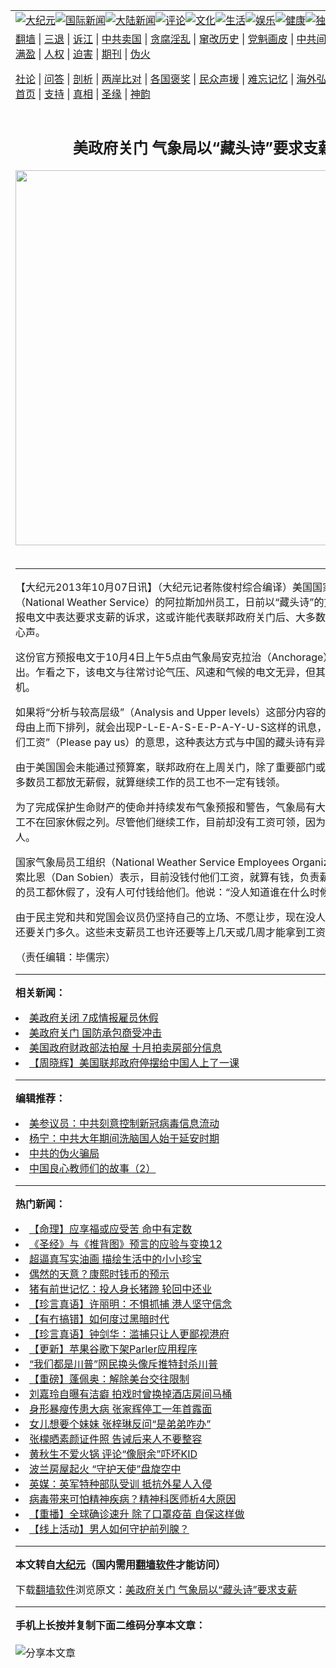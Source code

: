 <a name="1" id="1" target="_blank"></a><span id="1"></span>
<table align=center border="0"><tr><td colspan="2" VALIGN=TOP><a href="https://github.com/fulfvx3112/djy/blob/master/gb/nsc413.md#1"><img src="https://raw.githubusercontent.com/fulfvx3112/www/master/t/djy/1.jpg" title="大纪元"></a><a href="https://github.com/fulfvx3112/djy/blob/master/gb/n24hr.md#1"><img src="https://raw.githubusercontent.com/fulfvx3112/www/master/t/djy/3.jpg" title="国际新闻"></a><a href="https://github.com/fulfvx3112/djy/blob/master/gb/nsc413.md#1"><img src="https://raw.githubusercontent.com/fulfvx3112/www/master/t/djy/4.jpg" title="大陆新闻"></a><a href="https://github.com/fulfvx3112/djy/blob/master/gb/news392.md#1"><img src="https://raw.githubusercontent.com/fulfvx3112/www/master/t/djy/5.jpg" title="评论"></a><a href="https://github.com/fulfvx3112/djy/blob/master/gb/news2007.md#1"><img src="https://raw.githubusercontent.com/fulfvx3112/www/master/t/djy/6.jpg" title="文化"></a><a href="https://github.com/fulfvx3112/djy/blob/master/gb/news2008.md#1"><img src="https://raw.githubusercontent.com/fulfvx3112/www/master/t/djy/7.jpg" title="生活"></a><a href="https://github.com/fulfvx3112/djy/blob/master/gb/ncyule.md#1"><img src="https://raw.githubusercontent.com/fulfvx3112/www/master/t/djy/8.jpg" title="娱乐"></a><a href="https://github.com/fulfvx3112/djy/blob/master/gb/nsc1002.md#1"><img src="https://raw.githubusercontent.com/fulfvx3112/www/master/t/djy/9.jpg" title="健康"><a href="https://github.com/fulfvx3112/djy/blob/master/gb/nf6092.md#1"><img src="https://raw.githubusercontent.com/fulfvx3112/www/master/t/djy/10a.jpg" title="独家"></a><a href="https://github.com/fulfvx3112/djy/blob/master/gb/nf4514.md#1"><img src="https://raw.githubusercontent.com/fulfvx3112/www/master/t/djy/12a.jpg" title="头条"></a></td></tr>
<tr><td colspan="2" VALIGN=TOP><a target="_blank" href="https://github.com/fulfvx3112/www/blob/master/README.md?zsrh#1">翻墙</a> | <a target="_blank" href="https://github.com/fulfvx3112/djy/blob/master/gb/nf5657.md#1">三退</a> | <a target="_blank" href="https://github.com/fulfvx3112/djy/blob/master/gb/nf6124.md#1">诉江</a> | <a target="_blank" href="https://github.com/fulfvx3112/djy/blob/master/gb/nf1176117.md#1">中共卖国</a> | <a target="_blank" href="https://github.com/fulfvx3112/djy/blob/master/gb/nf5773.md#1">贪腐淫乱</a> | <a target="_blank" href="https://github.com/fulfvx3112/djy/blob/master/gb/nf1176115.md#1">窜改历史</a> | <a target="_blank" href="https://github.com/fulfvx3112/djy/blob/master/gb/nf1176107.md#1">党魁画皮</a> | <a target="_blank" href="https://github.com/fulfvx3112/djy/blob/master/gb/nf1320400.md#1">中共间谍</a> | <a target="_blank" href="https://github.com/fulfvx3112/djy/blob/master/gb/nf1176114.md#1">破坏传统</a> | <a target="_blank" href="https://github.com/fulfvx3112/ntdtv/blob/master/gb/prog447_1.md#1">恶贯满盈</a> | <a target="_blank" href="https://github.com/fulfvx3112/djy/blob/master/gb/ncid278.md#1">人权</a> | <a target="_blank" href="https://github.com/fulfvx3112/djy/blob/master/gb/nf1176111.md#1">迫害</a> | <a target="_blank" href="https://gitlab.com/szzdlab/mh-qikan/blob/master/README.md#1">期刊</a> | <a target="_blank" href="https://github.com/fulfvx3112/djy/blob/master/gb/nf5562.md#1">伪火</a></p><p><a target="_blank" href="https://github.com/fulfvx3112/djy/blob/master/gb/9p.md#1">社论</a> | <a target="_blank" href="https://github.com/fulfvx3112/djy/blob/master/gb/nf4378.md#1">问答</a> | <a target="_blank" href="https://github.com/fulfvx3112/djy/blob/master/gb/nf5792.md#1">剖析</a> | <a target="_blank" href="https://github.com/fulfvx3112/djy/blob/master/gb/nf5735.md#1">两岸比对</a> | <a target="_blank" href="https://github.com/fulfvx3112/djy/blob/master/gb/nf6119.md#1">各国褒奖</a> | <a target="_blank" href="https://github.com/fulfvx3112/djy/blob/master/gb/nf6120.md#1">民众声援</a> | <a target="_blank" href="https://github.com/fulfvx3112/djy/blob/master/gb/nf1188594.md#1">难忘记忆</a> | <a target="_blank" href="https://github.com/fulfvx3112/djy/blob/master/gb/nf3180.md#1">海外弘传</a> | <a target="_blank" href="https://github.com/fulfvx3112/djy/blob/master/gb/nf5410.md#1">万人上访</a> | <a target="_blank" href="https://github.com/fulfvx3112/www/blob/master/README.md?zsrh#1">平台首页</a> | <a target="_blank" href="https://github.com/fulfvx3112/djy/blob/master/gb/nf4386.md#1">支持</a> | <a target="_blank" href="https://github.com/fulfvx3112/djy/blob/master/gb/nf4389.md#1">真相</a> | <a target="_blank" href="https://github.com/fulfvx3112/djy/blob/master/gb/nf5790.md#1">圣缘</a> | <a target="_blank" href="https://github.com/fulfvx3112/djy/blob/master/gb/nf4786.md#1">神韵</a></td></tr>
<tr><td VALIGN=TOP width="626"><h2 align=center>美政府关门 气象局以“藏头诗”要求支薪</h2>
<img width="600" src="https://i.epochtimes.com/assets/uploads/2020/12/f258f47b3d77ac2c3b447ced06a5eef5-320x200.jpg" />
<h6></h6>
<hr>
	<p>【大纪元2013年10月07日讯】（大纪元记者陈俊村综合编译）<ahref="https://github.com/fulfvx3112/djy/blob/master/gb/tag/%E7%BE%8E%E5%9B%BD.md#1">美国</a>国家<ahref="https://github.com/fulfvx3112/djy/blob/master/gb/tag/%E6%B0%94%E8%B1%A1%E5%B1%80.md#1">气象局</a>（National Weather Service）的阿拉斯加州员工，日前以“藏头诗”的方式在气象预报电文中表达要求支薪的诉求，这或许能代表联邦<ahref="https://github.com/fulfvx3112/djy/blob/master/gb/tag/%E6%94%BF%E5%BA%9C.md#1">政府</a>关门后、大多数未支薪员工的心声。</p>
<p>这份官方预报电文于10月4日上午5点由<ahref="https://github.com/fulfvx3112/djy/blob/master/gb/tag/%E6%B0%94%E8%B1%A1%E5%B1%80.md#1">气象局</a>安克拉治（Anchorage）办公室发出。乍看之下，该电文与往常讨论气压、风速和气候的电文无异，但其中却暗藏玄机。</p>
<p>如果将“分析与较高层级”（Analysis and Upper levels）这部分内容的开头第一个字母由上而下排列，就会出现P-L-E-A-S-E-P-A-Y-U-S这样的讯息，亦即“请付我们工资”（Please pay us）的意思，这种表达方式与中国的藏头诗有异曲同工之妙。</p>
<p>由于<ahref="https://github.com/fulfvx3112/djy/blob/master/gb/tag/%E7%BE%8E%E5%9B%BD.md#1">美国</a>国会未能通过预算案，联邦<ahref="https://github.com/fulfvx3112/djy/blob/master/gb/tag/%E6%94%BF%E5%BA%9C.md#1">政府</a>在上周关门，除了重要部门或单位之外，大多数员工都放无薪假，就算继续工作的员工也不一定有钱领。</p>
<p>为了完成保护生命财产的使命并持续发布气象预报和警告，气象局有大约3,935名员工不在回家休假之列。尽管他们继续工作，目前却没有工资可领，因为该局没钱也没人。</p>
<p>国家气象局员工组织（National Weather Service Employees Organization）主席索比恩（Dan Sobien）表示，目前没钱付他们工资，就算有钱，负责薪资和人力资源的员工都休假了，没有人可付钱给他们。他说：“没人知道谁在什么时候能拿到工资。”</p>
<p>由于民主党和共和党国会议员仍坚持自己的立场、不愿让步，现在没人知道联邦政府还要关门多久。这些未支薪员工也许还要等上几天或几周才能拿到工资。</p>
<p>（责任编辑：毕儒宗）</p>
<p>
	
<hr>


<strong>相关新闻：</strong>
<li><a href="https://github.com/fulfvx3112/djy/blob/master/gb/13/10/3/n3978130.md#1">美政府关闭 7成情报雇员休假</a></li>
<li><a href="https://github.com/fulfvx3112/djy/blob/master/gb/13/10/3/n3978202.md#1">美政府关门 国防承包商受冲击</a></li>
<li><a href="https://github.com/fulfvx3112/djy/blob/master/gb/13/10/4/n3978680.md#1">美国政府财政部法拍屋 十月拍卖房部分信息</a></li>
<li><a href="https://github.com/fulfvx3112/djy/blob/master/gb/13/10/4/n3978687.md#1">【周晓辉】美国联邦政府停摆给中国人上了一课</a></li>
<hr>


<strong>编辑推荐：</strong>
<li><a href="https://github.com/onzhi266/djy/blob/master/gb/20/2/22/n11887949.md#1">美参议员：中共刻意控制新冠病毒信息流动</a></li>
<li><a href="https://github.com/tsiac2612/djy/blob/master/gb/18/2/18/n10154324.md#1" target="_blank">杨宁：中共大年期间洗脑国人始于延安时期</a></li><li><a href="https://github.com/fulfvx3112/djy/blob/master/gb/16/1/21/n4622075.md?dfh#1" target="_blank">中共的伪火骗局</a></li><li><a href="https://github.com/tsiac2612/djy/blob/master/gb/18/4/7/n10284211.md#1" target="_blank">中国良心教师们的故事（2）</a></li>
<hr>

<strong>热门新闻：</strong>
<li><a href="https://github.com/fulfvx3112/djy/blob/master/gb/20/12/30/n12653736.md#1">【命理】应享福或应受苦 命中有定数</a></li>
<li><a href="https://github.com/fulfvx3112/djy/blob/master/gb/20/10/3/n12449907.md#1">《圣经》与《推背图》预言的应验与变换12</a></li>
<li><a href="https://github.com/fulfvx3112/djy/blob/master/gb/21/1/4/n12665193.md#1">超逼真写实油画 描绘生活中的小小珍宝</a></li>
<li><a href="https://github.com/fulfvx3112/djy/blob/master/gb/20/12/27/n12647950.md#1">偶然的天意？康熙时钱币的预示</a></li>
<li><a href="https://github.com/fulfvx3112/djy/blob/master/gb/21/1/5/n12667639.md#1">猪有前世记忆：投人身长猪蹄 轮回中还业</a></li>
<li><a href="https://github.com/fulfvx3112/djy/blob/master/gb/21/1/11/n12679813.md#1">【珍言真语】许丽明：不惧抓捕 港人坚守信念</a></li>
<li><a href="https://github.com/fulfvx3112/djy/blob/master/gb/21/1/8/n12676676.md#1">【有冇搞错】如何度过黑暗时代</a></li>
<li><a href="https://github.com/fulfvx3112/djy/blob/master/gb/21/1/11/n12680392.md#1">【珍言真语】钟剑华：滥捕只让人更鄙视港府</a></li>
<li><a href="https://github.com/fulfvx3112/djy/blob/master/gb/21/1/8/n12676021.md#1">【更新】苹果谷歌下架Parler应用程序</a></li>
<li><a href="https://github.com/fulfvx3112/djy/blob/master/gb/21/1/9/n12678054.md#1">“我们都是川普”网民换头像斥推特封杀川普</a></li>
<li><a href="https://github.com/fulfvx3112/djy/blob/master/gb/21/1/9/n12678083.md#1">【重磅】蓬佩奥：解除美台交往限制</a></li>
<li><a href="https://github.com/fulfvx3112/djy/blob/master/gb/21/1/8/n12676634.md#1">刘嘉玲自曝有洁癖 拍戏时曾换掉酒店房间马桶</a></li>
<li><a href="https://github.com/fulfvx3112/djy/blob/master/gb/21/1/8/n12676343.md#1">身形暴瘦传患大病 张家辉停工一年首露面</a></li>
<li><a href="https://github.com/fulfvx3112/djy/blob/master/gb/21/1/10/n12679612.md#1">女儿想要个妹妹 张梓琳反问“是弟弟咋办”</a></li>
<li><a href="https://github.com/fulfvx3112/djy/blob/master/gb/21/1/10/n12679436.md#1">张檬晒素颜证件照 告诫后来人不要整容</a></li>
<li><a href="https://github.com/fulfvx3112/djy/blob/master/gb/21/1/10/n12678338.md#1">黄秋生不爱火锅 评论“像厨余”吓坏KID</a></li>
<li><a href="https://github.com/fulfvx3112/djy/blob/master/gb/21/1/9/n12677405.md#1">波兰房屋起火 “守护天使”盘旋空中</a></li>
<li><a href="https://github.com/fulfvx3112/djy/blob/master/gb/21/1/10/n12678623.md#1">英媒：英军特种部队受训 抵抗外星人入侵</a></li>
<li><a href="https://github.com/fulfvx3112/djy/blob/master/gb/21/1/9/n12678002.md#1">病毒带来可怕精神疾病？精神科医师析4大原因</a></li>
<li><a href="https://github.com/fulfvx3112/djy/blob/master/gb/21/1/8/n12674814.md#1">【重播】全球确诊速升 除了口罩疫苗 自保这样做</a></li>
<li><a href="https://github.com/fulfvx3112/djy/blob/master/gb/21/1/4/n12666916.md#1">【线上活动】男人如何守护前列腺？</a></li>
<hr>

<strong>本文转自<a href="https://www.epochtimes.com">大纪元</a>（国内需用<a href="https://github.com/fulfvx3112/www/blob/master/README.md#8">翻墙软件</a>才能访问）</strong><p>下载<a href="https://github.com/fulfvx3112/www/blob/master/README.md#8">翻墙软件</a>浏览原文：<a href="https://www.epochtimes.com/gb/13/10/7/n3981062.htm">美政府关门 气象局以“藏头诗”要求支薪</a></p><hr>

<strong>手机上长按并复制下面二维码分享本文章：</strong><br><br><img src="https://chart.apis.google.com/chart?cht=qr&chs=240x240&choe=UTF-8&chld=M|2&chl=https://github.com/fulfvx3112/djy/blob/master/gb/13/10/7/n3981062.md%231" title="分享本文章"></td><td VALIGN=TOP><a href="https://github.com/fulfvx3112/djy/blob/master/gb/16/1/21/n4622075.md?dfh#1" target="_blank"><img src="https://raw.githubusercontent.com/fulfvx3112/djy/master/gb/300/wei-f1.jpg" title="中共的伪火骗局"  alt="中共的伪火骗局"></a><br><a href="https://github.com/fulfvx3112/www/blob/master/README.md?dfh#9" target="_blank"><img src="https://raw.githubusercontent.com/fulfvx3112/djy/master/gb/300/yong-h.jpg" title="永恒的见证"  alt="永恒的见证"></a><br><a href="https://github.com/fulfvx3112/djy/blob/master/gb/13/9/29/n3974789.md?dfh#1" target="_blank"><img src="https://raw.githubusercontent.com/fulfvx3112/djy/master/gb/300/shang-lnz.jpg" title="善良女子被中共投男牢"  alt="善良女子被中共投男牢"></a><br><a href="https://github.com/fulfvx3112/djy/blob/master/gb/16/3/16/n4663449.md?dfh#1" target="_blank"><img src="https://raw.githubusercontent.com/fulfvx3112/djy/master/gb/300/huo-z3.jpg" title="警卫目击活摘器官"  alt="警卫目击活摘器官"></a><br><a href="https://github.com/fulfvx3112/djy/blob/master/gb/16/8/7/n8177641.md?dfh#1" target="_blank"><img src="https://raw.githubusercontent.com/fulfvx3112/djy/master/gb/300/huo-z4.jpg" title="证人描述活摘恐怖"  alt="证人描述活摘恐怖"></a><br><a href="https://github.com/fulfvx3112/djy/blob/master/gb/10/4/19/n2881569.md?dfh#1" target="_blank"><img src="https://raw.githubusercontent.com/fulfvx3112/djy/master/gb/300/huo-z1.jpg" title="揭开活摘器官黑幕"  alt="揭开活摘器官黑幕"></a><br><a href="https://github.com/fulfvx3112/djy/blob/master/gb/10/11/7/n3077476.md?dfh#1" target="_blank"><img src="https://raw.githubusercontent.com/fulfvx3112/djy/master/gb/300/ma-ks.jpg" title="马克思的成魔之路"  alt="马克思的成魔之路"></a><br><a href="https://github.com/fulfvx3112/djy/blob/master/gb/14/6/9/n4173977.md?dfh#1" target="_blank"><img src="https://raw.githubusercontent.com/fulfvx3112/djy/master/gb/300/chang-zs.jpg" title="藏字石 蕴天机"  alt="藏字石 蕴天机"></a><br><a href="https://github.com/fulfvx3112/djy/blob/master/gb/18/5/10/n10381511.md?dfh#1" target="_blank"><img src="https://raw.githubusercontent.com/fulfvx3112/djy/master/gb/300/st1.jpg" title="关注3亿人三退"  alt="关注3亿人三退"></a><br><a href="https://github.com/fulfvx3112/djy/blob/master/gb/18/3/21/n10237682.md?dfh#1" target="_blank"><img src="https://raw.githubusercontent.com/fulfvx3112/djy/master/gb/300/jie-t.jpg" title="解体中共复兴中华"  alt="解体中共复兴中华"></a><br><a href="https://github.com/fulfvx3112/djy/blob/master/gb/9/2/9/n2422991.md?dfh#1" target="_blank"><img src="https://raw.githubusercontent.com/fulfvx3112/djy/master/gb/300/gao-zs.jpg" title="中共迫害良心律师"  alt="中共迫害良心律师"></a><br><a href="https://github.com/fulfvx3112/djy/blob/master/gb/18/12/9/n10900044.md?dfh#1" target="_blank"><img src="https://raw.githubusercontent.com/fulfvx3112/djy/master/gb/300/sj1.jpg" title="303万人举报江泽民"  alt="303万人举报江泽民"></a><br><a href="https://github.com/fulfvx3112/djy/blob/master/gb/18/8/28/n10672014.md?dfh#1" target="_blank"><img src="https://raw.githubusercontent.com/fulfvx3112/djy/master/gb/300/sj2.jpg" title="这些官员为何起诉江泽民"  alt="这些官员为何起诉江泽民"></a><br><a href="https://github.com/fulfvx3112/djy/blob/master/gb/8/12/18/n2367165.md?dfh#1" target="_blank"><img src="https://raw.githubusercontent.com/fulfvx3112/djy/master/gb/300/liangan.jpg" title="海峡两岸的强烈对比"  alt="海峡两岸的强烈对比"></a><br><a href="https://github.com/fulfvx3112/djy/blob/master/gb/15/12/10/n4593139.md?dfh#1" target="_blank"><img src="https://raw.githubusercontent.com/fulfvx3112/djy/master/gb/300/jia-ndzl.jpg" title="加拿大总理的贺信"  alt="加拿大总理的贺信"></a><br><a href="https://github.com/fulfvx3112/djy/blob/master/gb/11/6/17/n3289382.md?dfh#1" target="_blank"><img src="https://raw.githubusercontent.com/fulfvx3112/djy/master/gb/300/xiao-wd.jpg" title="探寻真相兼听则明"  alt="探寻真相兼听则明"></a><br><a href="https://github.com/fulfvx3112/djy/blob/master/gb/18/10/27/n10812623.md?dfh#1" target="_blank"><img src="https://raw.githubusercontent.com/fulfvx3112/djy/master/gb/300/yindu.jpg" title="印度媒体报道东方"  alt="印度媒体报道东方"></a><br><a href="https://github.com/fulfvx3112/djy/blob/master/gb/18/6/9/n10469652.md?dfh#1" target="_blank"><img src="https://raw.githubusercontent.com/fulfvx3112/djy/master/gb/300/xie-j.jpg" title="不一样的海外校园"  alt="不一样的海外校园"></a><br><a href="https://github.com/fulfvx3112/djy/blob/master/gb/7/4/5/n1669415.md?dfh#1" target="_blank"><img src="https://raw.githubusercontent.com/fulfvx3112/djy/master/gb/300/li-up.jpg" title="从大师到徒弟的传奇"  alt="从大师到徒弟的传奇"></a><br><a href="https://github.com/fulfvx3112/djy/blob/master/gb/17/5/26/n9191512.md?dfh#1" target="_blank"><img src="https://raw.githubusercontent.com/fulfvx3112/djy/master/gb/300/zfl2.jpg" title="亿万人与东方一本奇书"  alt="亿万人与东方一本奇书"></a><br><a href="https://github.com/fulfvx3112/djy/blob/master/gb/13/11/27/n4020290.md?dfh#1" target="_blank"><img src="https://raw.githubusercontent.com/fulfvx3112/djy/master/gb/300/zhen-h.jpg" title="大陆见不到的震撼场面"  alt="大陆见不到的震撼场面"></a><br><a href="https://github.com/fulfvx3112/djy/blob/master/gb/15/7/17/n4482910.md?dfh#1" target="_blank"><img src="https://raw.githubusercontent.com/fulfvx3112/djy/master/gb/300/dalu-sk.jpg" title="人心向善 大陆当初盛况"  alt="人心向善 大陆当初盛况"></a><br><a href="https://github.com/fulfvx3112/djy/blob/master/gb/19/1/5/n10955468.md?dfh#1" target="_blank"><img src="https://raw.githubusercontent.com/fulfvx3112/djy/master/gb/300/zfl1.jpg" title="追寻真理 这书讲什么"  alt="追寻真理 这书讲什么"></a><br><a href="https://github.com/fulfvx3112/www/blob/master/README.md?dfh#1" target="_blank"><img src="https://raw.githubusercontent.com/fulfvx3112/djy/master/gb/300/fq1.jpg" title="下载免费翻墙软件"  alt="下载免费翻墙软件"></a><br></td></tr></table>
